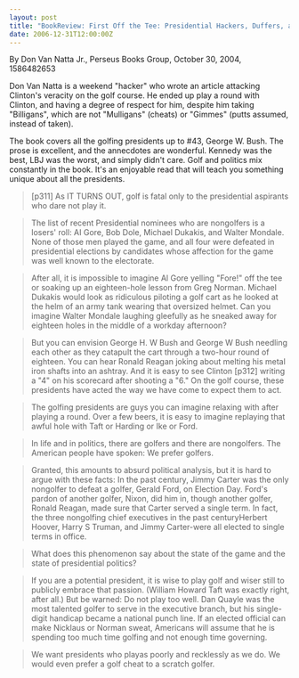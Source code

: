 ```yaml
---
layout: post
title: "BookReview: First Off the Tee: Presidential Hackers, Duffers, and Cheaters From Taft To Bush "
date: 2006-12-31T12:00:00Z
---
```

By Don Van Natta Jr., Perseus Books Group, October 30, 2004, 1586482653

Don Van Natta is a weekend "hacker" who wrote an article attacking
Clinton's veracity on the golf course.  He ended up play a round with
Clinton, and having a degree of respect for him, despite him taking
"Billigans", which are not "Mulligans" (cheats) or "Gimmes" (putts
assumed, instead of taken).

The book covers all the golfing presidents up to #43, George
W. Bush.   The prose is excellent, and the annecdotes are wonderful.
Kennedy was the best, LBJ was the worst, and simply didn't care.  Golf
and politics mix constantly in the book.  It's an enjoyable read that
will teach you something unique about all the presidents.


> [p311] As IT TURNS OUT, golf is fatal only to the presidential
> aspirants who dare not play it.



> The list of recent Presidential nominees who are nongolfers is a
> losers' roll: AI Gore, Bob Dole, Michael Dukakis, and Walter
> Mondale. None of those men played the game, and all four were defeated
> in presidential elections by candidates whose affection for the game
> was well known to the electorate.



> After all, it is impossible to imagine Al Gore yelling "Fore!" off the
> tee or soaking up an eighteen-hole lesson from Greg Norman. Michael
> Dukakis would look as ridiculous piloting a golf cart as he looked at
> the helm of an army tank wearing that oversized helmet. Can you
> imagine Walter Mondale laughing gleefully as he sneaked away for
> eighteen holes in the middle of a workday afternoon?



> But you can envision George H. W Bush and George W Bush needling each
> other as they catapult the cart through a two-hour round of
> eighteen.  You can hear Ronald Reagan joking about melting his metal
> iron shafts into an ashtray. And it is easy to see Clinton [p312]
> writing a "4" on his scorecard after shooting a "6." On the golf
> course, these presidents have acted the way we have come to expect
> them to act.



> The golfing presidents are guys you can imagine relaxing with after
> playing a round. Over a few beers, it is easy to imagine replaying
> that awful hole with Taft or Harding or Ike or Ford.



> In life and in politics, there are golfers and there are
> nongolfers. The American people have spoken: We prefer
> golfers.



> Granted, this amounts to absurd political analysis, but it is hard to
> argue with these facts: In the past century, Jimmy Carter was the only
> nongolfer to defeat a golfer, Gerald Ford, on Election Day. Ford's
> pardon of another golfer, Nixon, did him in, though another golfer,
> Ronald Reagan, made sure that Carter served a single term. In fact,
> the three nongolfing chief executives in the past centuryHerbert
> Hoover, Harry S Truman, and Jimmy Carter-were all elected to single
> terms in office.



> What does this phenomenon say about the state of the game and the
> state of presidential politics?



> If you are a potential president, it is wise to play golf and wiser
> still to publicly embrace that passion. (William Howard Taft was
> exactly right, after all.) But be warned: Do not play too well. Dan
> Quayle was the most talented golfer to serve in the executive branch,
> but his single-digit handicap became a national punch line. If an
> elected official can make Nicklaus or Norman sweat, Americans will
> assume that he is spending too much time golfing and not enough time
> governing.



> We want presidents who playas poorly and recklessly as we do. We would
> even prefer a golf cheat to a scratch golfer.
> 



